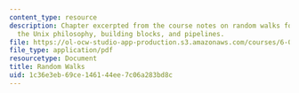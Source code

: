 ```yaml
---
content_type: resource
description: Chapter excerpted from the course notes on random walks for accuracy,
  the Unix philosophy, building blocks, and pipelines.
file: https://ol-ocw-studio-app-production.s3.amazonaws.com/courses/6-055j-the-art-of-approximation-in-science-and-engineering-spring-2008/1c36e3eb69ce146144ee7c06a283bd8c_feb13a.pdf
file_type: application/pdf
resourcetype: Document
title: Random Walks
uid: 1c36e3eb-69ce-1461-44ee-7c06a283bd8c
---
```

